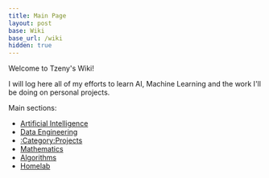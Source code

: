 ```yaml
---
title: Main Page
layout: post
base: Wiki
base_url: /wiki
hidden: true
---
```


Welcome to Tzeny's Wiki!

I will log here all of my efforts to learn AI, Machine Learning and the work I'll be doing on personal projects.

Main sections:

-   [Artificial Intelligence](/Artificial_Intelligence "wikilink")
-   [Data Engineering](/Data_Engineering "wikilink")
-   [:Category:Projects](/:Category:Projects "wikilink")
-   [Mathematics](/Mathematics "wikilink")
-   [Algorithms](/Algorithms "wikilink")
-   [Homelab](/Homelab "wikilink")

